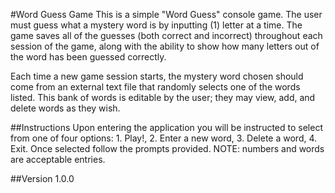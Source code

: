 #Word Guess Game
This is a simple "Word Guess" console game. The user must guess what a mystery word is by inputting (1) letter at a time. The game saves all of the guesses (both correct and incorrect) throughout each session of the game, along with the ability to show how many letters out of the word has been guessed correctly.

Each time a new game session starts, the mystery word chosen should come from an external text file that randomly selects one of the words listed. This bank of words is editable by the user; they may view, add, and delete words as they wish.

##Instructions
Upon entering the application you will be instructed to select from one of four options: 1. Play!, 2. Enter a new word, 3. Delete a word, 4. Exit.  Once selected follow the prompts provided.
NOTE: numbers and words are acceptable entries.

##Version
1.0.0
